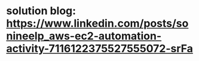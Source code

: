 # solution blog: https://www.linkedin.com/posts/sonineelp_aws-ec2-automation-activity-7116122375527555072-srFa
